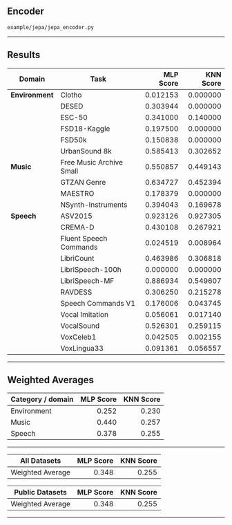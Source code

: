 ## Encoder

`example/jepa/jepa_encoder.py`

---

## Results

| **Domain**      | **Task**                 | **MLP Score** | **KNN Score** |
| --------------- | ------------------------ | ------------: | ------------: |
| **Environment** | Clotho                   |      0.012153 |      0.000000 |
|                 | DESED                    |      0.303944 |      0.000000 |
|                 | ESC-50                   |      0.341000 |      0.140000 |
|                 | FSD18-Kaggle             |      0.197500 |      0.000000 |
|                 | FSD50k                   |      0.150838 |      0.000000 |
|                 | UrbanSound 8k            |      0.585413 |      0.302652 |
| **Music**       | Free Music Archive Small |      0.550857 |      0.449143 |
|                 | GTZAN Genre              |      0.634727 |      0.452394 |
|                 | MAESTRO                  |      0.178379 |      0.000000 |
|                 | NSynth-Instruments       |      0.394043 |      0.169678 |
| **Speech**      | ASV2015                  |      0.923126 |      0.927305 |
|                 | CREMA-D                  |      0.430108 |      0.267921 |
|                 | Fluent Speech Commands   |      0.024519 |      0.008964 |
|                 | LibriCount               |      0.463986 |      0.306818 |
|                 | LibriSpeech-100h         |      0.000000 |      0.000000 |
|                 | LibriSpeech-MF           |      0.886934 |      0.549607 |
|                 | RAVDESS                  |      0.306250 |      0.215278 |
|                 | Speech Commands V1       |      0.176006 |      0.043745 |
|                 | Vocal Imitation          |      0.056061 |      0.017140 |
|                 | VocalSound               |      0.526301 |      0.259115 |
|                 | VoxCeleb1                |      0.042505 |      0.002155 |
|                 | VoxLingua33              |      0.091361 |      0.056557 |

---

## Weighted Averages

| **Category / domain** | **MLP Score** | **KNN Score** |
| --------------------- | ------------: | ------------: |
| Environment           |         0.252 |         0.230 |
| Music                 |         0.440 |         0.257 |
| Speech                |         0.378 |         0.255 |

---

| **All Datasets** | **MLP Score** | **KNN Score** |
| ---------------- | ------------: | ------------: |
| Weighted Average |         0.348 |         0.255 |

| **Public Datasets** | **MLP Score** | **KNN Score** |
| ------------------- | ------------: | ------------: |
| Weighted Average    |         0.348 |         0.255 |

---
